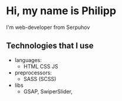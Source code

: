 # Hi, my name is Philipp
I'm web-developer from Serpuhov

## Technologies that I use

- languages:
    - HTML CSS JS
- preprocessors:
    - SASS (SCSS)
- libs
    - GSAP, SwiperSlider, 
